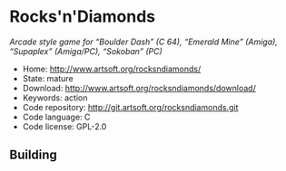 # Rocks'n'Diamonds 

_Arcade style game for “Boulder Dash” (C 64), “Emerald Mine” (Amiga), “Supaplex” (Amiga/PC), “Sokoban” (PC)_

- Home: http://www.artsoft.org/rocksndiamonds/
- State: mature
- Download: http://www.artsoft.org/rocksndiamonds/download/
- Keywords: action
- Code repository: http://git.artsoft.org/rocksndiamonds.git
- Code language: C
- Code license: GPL-2.0

## Building

